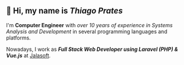 ## :wave:  Hi, my name is *Thiago Prates*

I'm **Computer Engineer** with _over 10 years of experience in Systems Analysis and Development_ in several programming languages and platforms. 

Nowadays, I work as _**Full Stack Web Developer using Laravel (PHP) & Vue.js**_ at [Jalasoft](https://jalasoft.com/).
